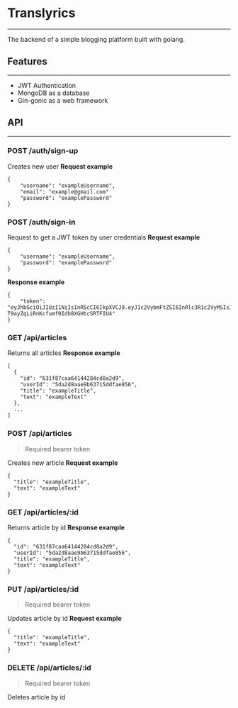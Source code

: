 # Translyrics
---
The backend of a simple blogging platform built with golang.
## Features
----
- JWT Authentication
- MongoDB as a database
- Gin-gonic as a web framework

## API
----
### POST /auth/sign-up
Creates new user
**Request example**
```
{
    "username": "exampleUsername",
    "email": "example@gmail.com"
    "password": "examplePassword"
}
```
### POST /auth/sign-in
Request to get a JWT token by user credentials
**Request example**
```
{
    "username": "exampleUsername",
    "password": "examplePassword"
}
```
**Response example**
```
{
    "token": "eyJhbGciOiJIUzI1NiIsInR5cCI6IkpXVCJ9.eyJ1c2VybmFtZSI6InRlc3R1c2VyMSIsImVtYWlsIjoidGVzdGVtYWlsMSIsImV4cCI6MTY2MzE4MzYwN30.DWKK1YCYA-T9ayZqLiRnKcfumf0Idb8XGHtcSRTFIU4"
}
```
### GET /api/articles
Returns all articles
**Response example**
```
[
  {
    "id": "631f87caa64144284cd8a2d9",
    "userId": "5da2d8aae9b63715ddfae856",
    "title": "exampleTitle",
    "text": "exampleText"
  },
  ...
]
```
### POST /api/articles
> Required bearer token

Creates new article
**Request example**
```
{
  "title": "exampleTitle",
  "text": "exampleText"
}
```
### GET /api/articles/:id
Returns article by id
**Response example**
```
{
  "id": "631f87caa64144284cd8a2d9",
  "userId": "5da2d8aae9b63715ddfae856",
  "title": "exampleTitle",
  "text": "exampleText"
}
```
### PUT /api/articles/:id
> Required bearer token

Updates article by id
**Request example**
```
{
  "title": "exampleTitle",
  "text": "exampleText"
}
```
### DELETE /api/articles/:id
> Required bearer token

Deletes article by id